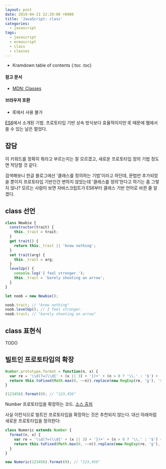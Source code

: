 ```yaml
---
layout: post
date: 2019-04-21 22:29:00 +0900
title: 'JavaScript: class'
categories:
  - javascript
tags:
  - javascript
  - ecmascript
  - class
  - classes
---
```


* Kramdown table of contents
{:toc .toc}

#### 참고 문서

- [MDN: Classes](https://developer.mozilla.org/ko/docs/Web/JavaScript/Reference/Classes)

#### 브라우저 호환

- IE에서 사용 불가

[ES6](https://www.ecma-international.org/ecma-262/6.0/#sec-class-definitions)에서 소개된 기법. 프로토타입 기반 상속 방식보다 효율적이지만 IE 때문에 웹에서 쓸 수 있는 날은 멀었다.

## 잡담

이 키워드를 정확히 뭐라고 부르는지는 잘 모르겠고, 새로운 프로토타입 정의 기법 정도면 적당할 것 같다.

검색해보니 한글 블로그에선 '클래스를 정의하는 기법'이라고 하던데, 문법만 추가되었을 뿐이지 프로토타입 기반인건 변하지 않았는데 '클래스를 정의'한다고 하기는 좀 그렇지 않나? 모르는 사람이 보면 자바스크립트가 ES6부터 클래스 기반 언어로 바뀐 줄 알겠다.

## class 선언

```js
class Newbie {
  constructor(trait) {
    this._trait = trait;
  }
  get trait() {
    return this._trait || 'know nothing';
  }
  set trait(arg) {
    this._trait = arg;
  }
  levelUp() {
    console.log('I feel stronger.');
    this._trait = 'barely shooting an arrow';
  }
}

let noob = new Newbie();

noob.trait; // "know nothing"
noob.levelUp(); // I feel stronger.
noob.trait; // "barely shooting an arrow"
```

## class 표현식

TODO

## 빌트인 프로토타입의 확장

```js
Number.prototype.format = function(n, x) {
  var re = '\\d(?=(\\d{' + (x || 3) + '})+' + (n > 0 ? '\\.' : '$') + ')';
  return this.toFixed(Math.max(0, ~~n)).replace(new RegExp(re, 'g'), '$&,');
}

(123456).format(0); // "123,456"
```

Number 프로토타입을 확장하는 코드. [소스 출처](http://stackoverflow.com/questions/149055/how-can-i-format-numbers-as-money-in-javascript)

사실 이런식으로 빌트인 프로토타입을 확장하는 것은 추천되지 않는다. 대신 아래처럼 새로운 프로토타입을 정의한다:

```js
class Numeric extends Number {
  format(n, x) {
    var re = '\\d(?=(\\d{' + (x || 3) + '})+' + (n > 0 ? '\\.' : '$') + ')';
    return this.toFixed(Math.max(0, ~~n)).replace(new RegExp(re, 'g'), '$&,');
  }
}

new Numeric(123456).format(0); // "123,456"
```
